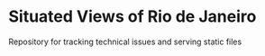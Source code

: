 # Situated Views of Rio de Janeiro

Repository for tracking technical issues and serving static files
